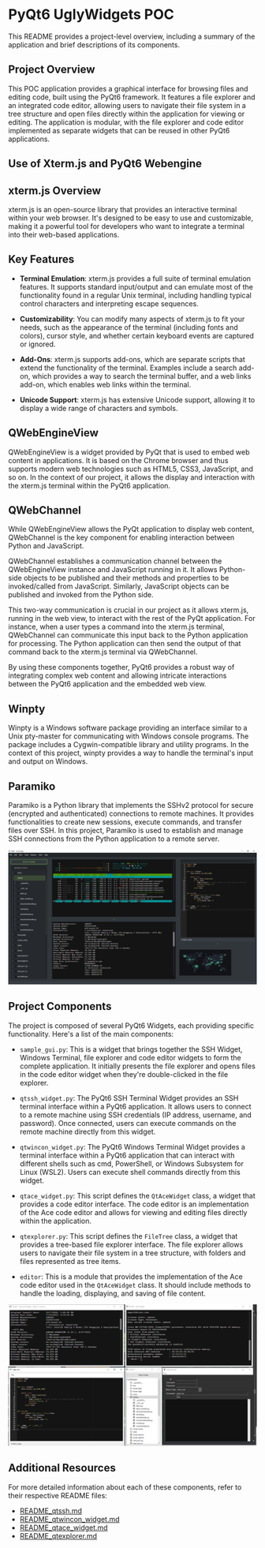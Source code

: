 # PyQt6 UglyWidgets POC

This README provides a project-level overview, including a summary of the application and brief descriptions of its components.

## Project Overview

This POC application provides a graphical interface for browsing files and editing code, built using the PyQt6 framework. It features a file explorer and an integrated code editor, allowing users to navigate their file system in a tree structure and open files directly within the application for viewing or editing. The application is modular, with the file explorer and code editor implemented as separate widgets that can be reused in other PyQt6 applications.

## Use of Xterm.js and PyQt6 Webengine
## xterm.js Overview

xterm.js is an open-source library that provides an interactive terminal within your web browser. It's designed to be easy to use and customizable, making it a powerful tool for developers who want to integrate a terminal into their web-based applications.

## Key Features

- **Terminal Emulation**: xterm.js provides a full suite of terminal emulation features. It supports standard input/output and can emulate most of the functionality found in a regular Unix terminal, including handling typical control characters and interpreting escape sequences.

- **Customizability**: You can modify many aspects of xterm.js to fit your needs, such as the appearance of the terminal (including fonts and colors), cursor style, and whether certain keyboard events are captured or ignored.

- **Add-Ons**: xterm.js supports add-ons, which are separate scripts that extend the functionality of the terminal. Examples include a search add-on, which provides a way to search the terminal buffer, and a web links add-on, which enables web links within the terminal.

- **Unicode Support**: xterm.js has extensive Unicode support, allowing it to display a wide range of characters and symbols.

## QWebEngineView

QWebEngineView is a widget provided by PyQt that is used to embed web content in applications. It is based on the Chrome browser and thus supports modern web technologies such as HTML5, CSS3, JavaScript, and so on. In the context of our project, it allows the display and interaction with the xterm.js terminal within the PyQt6 application.

## QWebChannel

While QWebEngineView allows the PyQt application to display web content, QWebChannel is the key component for enabling interaction between Python and JavaScript.

QWebChannel establishes a communication channel between the QWebEngineView instance and JavaScript running in it. It allows Python-side objects to be published and their methods and properties to be invoked/called from JavaScript. Similarly, JavaScript objects can be published and invoked from the Python side.

This two-way communication is crucial in our project as it allows xterm.js, running in the web view, to interact with the rest of the PyQt application. For instance, when a user types a command into the xterm.js terminal, QWebChannel can communicate this input back to the Python application for processing. The Python application can then send the output of that command back to the xterm.js terminal via QWebChannel.

By using these components together, PyQt6 provides a robust way of integrating complex web content and allowing intricate interactions between the PyQt6 application and the embedded web view.

## Winpty

Winpty is a Windows software package providing an interface similar to a Unix pty-master for communicating with Windows console programs. The package includes a Cygwin-compatible library and utility programs. In the context of this project, winpty provides a way to handle the terminal's input and output on Windows.

## Paramiko

Paramiko is a Python library that implements the SSHv2 protocol for secure (encrypted and authenticated) connections to remote machines. It provides functionalities to create new sessions, execute commands, and transfer files over SSH. In this project, Paramiko is used to establish and manage SSH connections from the Python application to a remote server.


![Sample GUI](./screen_shots/sample_gui.png)

## Project Components

The project is composed of several PyQt6 Widgets, each providing specific functionality. Here's a list of the main components:

- `sample_gui.py`: This is a widget that brings together the SSH Widget, Windows Terminal, file explorer and code editor widgets to form the complete application. It initially presents the file explorer and opens files in the code editor widget when they're double-clicked in the file explorer.

- `qtssh_widget.py`: The PyQt6 SSH Terminal Widget provides an SSH terminal interface within a PyQt6 application. It allows users to connect to a remote machine using SSH credentials (IP address, username, and password). Once connected, users can execute commands on the remote machine directly from this widget.

- `qtwincon_widget.py`: The PyQt6 Windows Terminal Widget provides a terminal interface within a PyQt6 application that can interact with different shells such as cmd, PowerShell, or Windows Subsystem for Linux (WSL2). Users can execute shell commands directly from this widget.

- `qtace_widget.py`: This script defines the `QtAceWidget` class, a widget that provides a code editor interface. The code editor is an implementation of the Ace code editor and allows for viewing and editing files directly within the application.

- `qtexplorer.py`: This script defines the `FileTree` class, a widget that provides a tree-based file explorer interface. The file explorer allows users to navigate their file system in a tree structure, with folders and files represented as tree items.

- `editor`: This is a module that provides the implementation of the Ace code editor used in the `QtAceWidget` class. It should include methods to handle the loading, displaying, and saving of file content.

![Widgets](./screen_shots/widgets.png)

## Additional Resources

For more detailed information about each of these components, refer to their respective README files:

- [README_qtssh.md](./README_qtssh_widget.md)
- [README_qtwincon_widget.md](./README_qtwincon_widget.md)
- [README_qtace_widget.md](./README_qtace_widget.md)
- [README_qtexplorer.md](./README_qtexplorer.md)
